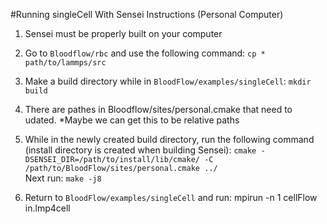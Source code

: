 #Running singleCell With Sensei Instructions (Personal Computer)

1. Sensei must be properly built on your computer

2. Go to `Bloodflow/rbc` and use the following command: `cp * path/to/lammps/src`

3. Make a build directory while in `BloodFlow/examples/singleCell`: `mkdir build`

4. There are pathes in Bloodflow/sites/personal.cmake that need to udated. *Maybe we can get this to be relative paths

5. While in the newly created build directory, run the following command (install directory is created when building Sensei): `cmake -DSENSEI_DIR=/path/to/install/lib/cmake/ -C /path/to/BloodFlow/sites/personal.cmake ../`\
Next run: `make -j8`

6. Return to `BloodFlow/examples/singleCell` and run: mpirun -n 1 cellFlow in.lmp4cell
